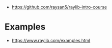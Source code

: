 - https://github.com/raysan5/raylib-intro-course

# Examples

- https://www.raylib.com/examples.html

